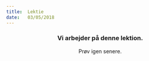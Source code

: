 ```yaml
---
title:  Lektie
date:   03/05/2018
---
```


### <center>Vi arbejder på denne lektion.</center>
<center>Prøv igen senere.</center>